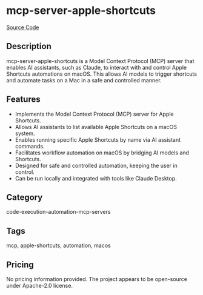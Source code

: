 # mcp-server-apple-shortcuts

[Source Code](https://github.com/recursechat/mcp-server-apple-shortcuts)

## Description
mcp-server-apple-shortcuts is a Model Context Protocol (MCP) server that enables AI assistants, such as Claude, to interact with and control Apple Shortcuts automations on macOS. This allows AI models to trigger shortcuts and automate tasks on a Mac in a safe and controlled manner.

## Features
- Implements the Model Context Protocol (MCP) server for Apple Shortcuts.
- Allows AI assistants to list available Apple Shortcuts on a macOS system.
- Enables running specific Apple Shortcuts by name via AI assistant commands.
- Facilitates workflow automation on macOS by bridging AI models and Shortcuts.
- Designed for safe and controlled automation, keeping the user in control.
- Can be run locally and integrated with tools like Claude Desktop.

## Category
code-execution-automation-mcp-servers

## Tags
mcp, apple-shortcuts, automation, macos

## Pricing
No pricing information provided. The project appears to be open-source under Apache-2.0 license.